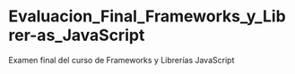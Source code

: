 # Evaluacion_Final_Frameworks_y_Librer-as_JavaScript
Examen final del curso de Frameworks y Librerías JavaScript
